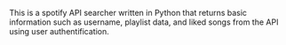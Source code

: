 This is a spotify API searcher written in Python that returns basic information such as username, playlist data, and liked songs from the API using user authentification. 
